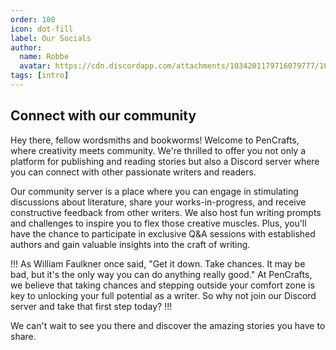 ```yaml
---
order: 100
icon: dot-fill
label: Our Socials
author:
  name: Robbe
  avatar: https://cdn.discordapp.com/attachments/1034201179716079777/1084940308686589992/Robbe.png
tags: [intro]
---
```

## Connect with our community
Hey there, fellow wordsmiths and bookworms! Welcome to PenCrafts, where creativity meets community. We're thrilled to offer you not only a platform for publishing and reading stories but also a Discord server where you can connect with other passionate writers and readers.

Our community server is a place where you can engage in stimulating discussions about literature, share your works-in-progress, and receive constructive feedback from other writers. We also host fun writing prompts and challenges to inspire you to flex those creative muscles. Plus, you'll have the chance to participate in exclusive Q&A sessions with established authors and gain valuable insights into the craft of writing.

!!! As William Faulkner once said, 
"Get it down. Take chances. It may be bad, but it's the only way you can do anything really good." At PenCrafts, we believe that taking chances and stepping outside your comfort zone is key to unlocking your full potential as a writer. So why not join our Discord server and take that first step today?
!!!

We can't wait to see you there and discover the amazing stories you have to share.
